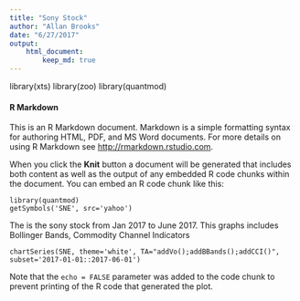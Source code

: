 ```yaml
---
title: "Sony Stock"
author: "Allan Brooks"
date: "6/27/2017"
output: 
    html_document:
        keep_md: true
---
```

library(xts)
library(zoo)
library(quantmod)

#### R Markdown

This is an R Markdown document. Markdown is a simple formatting syntax for authoring HTML, PDF, and MS Word documents. For more details on using R Markdown see <http://rmarkdown.rstudio.com>.

When you click the **Knit** button a document will be generated that includes both content as well as the output of any embedded R code chunks within the document. You can embed an R code chunk like this:

```{r}
library(quantmod)
getSymbols('SNE', src='yahoo')
```


The is the sony stock from Jan 2017 to June 2017. This graphs includes Bollinger Bands, Commodity Channel Indicators
```{r}
chartSeries(SNE, theme='white', TA="addVo();addBBands();addCCI()", subset='2017-01-01::2017-06-01')
```


Note that the `echo = FALSE` parameter was added to the code chunk to prevent printing of the R code that generated the plot.
